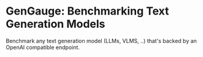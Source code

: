 # GenGauge: Benchmarking Text Generation Models

Benchmark any text generation model (LLMs, VLMS, ..) that's backed by an OpenAI compatible
endpoint.
